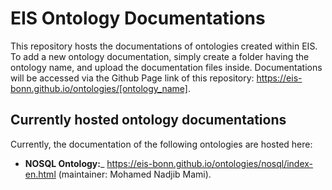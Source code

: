 # EIS Ontology Documentations
This repository hosts the documentations of ontologies created within EIS. 
To add a new ontology documentation, simply create a folder having the ontology name, and upload the documentation files inside.
Documentations will be accessed via the Github Page link of this repository: https://eis-bonn.github.io/ontologies/[ontology_name].

## Currently hosted ontology documentations
Currently, the documentation of the following ontologies are hosted here:
- **NOSQL Ontology:**_ https://eis-bonn.github.io/ontologies/nosql/index-en.html (maintainer: Mohamed Nadjib Mami).
